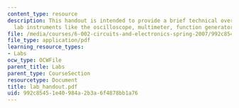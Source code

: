 ```yaml
---
content_type: resource
description: This handout is intended to provide a brief technical overview of the
  lab instruments like the oscilloscope, multimeter, function generator, and the protoboard.
file: /media/courses/6-002-circuits-and-electronics-spring-2007/992c85451e40984a2b3a6f4878bb1a76_lab_handout.pdf
file_type: application/pdf
learning_resource_types:
- Labs
ocw_type: OCWFile
parent_title: Labs
parent_type: CourseSection
resourcetype: Document
title: lab_handout.pdf
uid: 992c8545-1e40-984a-2b3a-6f4878bb1a76
---
```

